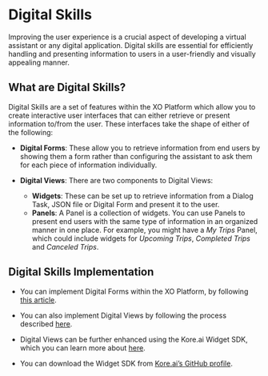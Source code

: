 # Digital Skills

 Improving the user experience is a crucial aspect of developing a virtual assistant or any digital application. Digital skills are essential for efficiently handling and presenting information to users in a user-friendly and visually appealing manner.

## What are Digital Skills?
Digital Skills are a set of features within the XO Platform which allow you to create interactive user interfaces that can either retrieve or present information to/from the user. These interfaces take the shape of either of the following:

* **Digital Forms**: These allow you to retrieve information from end users by showing them a form rather than configuring the assistant to ask them for each piece of information individually.

* **Digital Views**: There are two components to Digital Views:
     * **Widgets**: These can be set up to retrieve information from a Dialog Task, JSON file or Digital Form and present it to the user.
     * **Panels**: A Panel is a collection of widgets. You can use Panels to present end users with the same type of information in an organized manner in one place. For example, you might have a *My Trips* Panel, which could include widgets for *Upcoming Trips*, *Completed Trips* and *Canceled Trips*.

## Digital Skills Implementation
* You can implement Digital Forms within the XO Platform, by following [this article](https://developer.kore.ai/docs/bots/bot-builder-tool/digital-forms/). 

* You can also implement Digital Views by following the process described [here](https://developer.kore.ai/docs/bots/bot-builder-tool/digital-views/). 

* Digital Views can be further enhanced using the Kore.ai Widget SDK, which you can learn more about [here](https://developer.kore.ai/docs/bots/sdks/kore-ai-widget-sdk-tutorial/). 

* You can download the Widget SDK from [Kore.ai’s GitHub profile](https://github.com/Koredotcom/web-kore-sdk).
